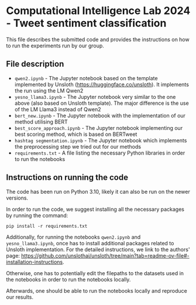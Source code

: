 # Computational Intelligence Lab 2024 - Tweet sentiment classification

This file describes the submitted code and provides the instructions on how to run the experiments run by our group.

## File description

 - ```qwen2.ipynb``` - The Jupyter notebook based on the template implemented by Unsloth (https://huggingface.co/unsloth). It implements the run using the LM Qwen2
 - ```yesno_llama3.ipynb``` - The Jupyter notebook very similar to the one above (also based on Unsloth template). The major difference is the use of the LM Llama3 instead of Qwen2
 - ```bert_new.ipynb``` - The Jupyter notebook with the implementation of our method utilising BERT
 - ```best_score_approach.ipynb``` - The Jupyter notebook implementing our best scoring method, which is based on BERTweet
 - ```hashtag segmentation.ipynb``` - The Jupyter notebook which implements the preprocessing step we tried out for our methods
 - ```requirements.txt``` - A file listing the necessary Python libraries in order to run the notebooks

## Instructions on running the code

The code has been run on Python 3.10, likely it can also be run on the newer versions.

In order to run the code, we suggest installing all the necessary packages by running the command:

```
pip install -r requirements.txt
```

Additionally, for running the notebooks ```qwen2.ipynb``` and ```yesno_llama3.ipynb```, once has to install additional packages related to Unsloth implementation. For the detailed instructions, we link to the authors' page: https://github.com/unslothai/unsloth/tree/main?tab=readme-ov-file#-installation-instructions.

Otherwise, one has to potentially edit the filepaths to the datasets used in the notebooks in order to run the notebooks locally.

Afterwards, one should be able to run the notebooks locally and reproduce our results.
